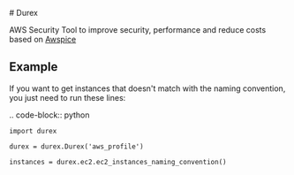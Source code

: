 # Durex

AWS Security Tool to improve security, performance and reduce costs based on [Awspice](https://github.com/davidmoremad/awspice)


## Example

If you want to get instances that doesn't match with the naming convention, you just need to run these lines:

.. code-block:: python

    import durex

    durex = durex.Durex('aws_profile')

    instances = durex.ec2.ec2_instances_naming_convention()
